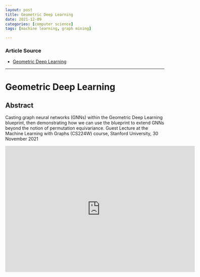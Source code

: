 ```yaml
---
layout: post
title: Geometric Deep Learning
date: 2021-12-09
categories: [computer science]
tags: [machine learning, graph mining]

---
```


### Article Source

* [Geometric Deep Learning](https://www.youtube.com/watch?v=aCUOAkOqNoU)


---


# Geometric Deep Learning

## Abstract

Casting graph neural networks (GNNs) within the Geometric Deep Learning blueprint, then demonstrating how we can use the blueprint to extend GNNs beyond the notion of permutation equivariance.
Guest Lecture at the Machine Learning with Graphs (CS224W) course, Stanford University, 30 November 2021

<iframe width="600" height="400" src="https://www.youtube.com/embed/aCUOAkOqNoU" title="YouTube video player" frameborder="0" allow="accelerometer; autoplay; clipboard-write; encrypted-media; gyroscope; picture-in-picture" allowfullscreen></iframe>